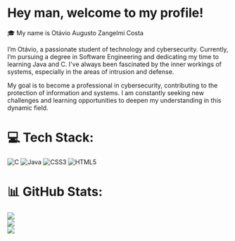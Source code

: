 # Hey man, welcome to my profile!
🎓 My name is Otávio Augusto Zangelmi Costa

I’m Otávio, a passionate student of technology and cybersecurity. Currently, I’m pursuing a degree in Software Engineering and dedicating my time to learning Java and C. I've always been fascinated by the inner workings of systems, especially in the areas of intrusion and defense.

My goal is to become a professional in cybersecurity, contributing to the protection of information and systems. I am constantly seeking new challenges and learning opportunities to deepen my understanding in this dynamic field.


# 💻 Tech Stack:
![C](https://img.shields.io/badge/c-%2300599C.svg?style=for-the-badge&logo=c&logoColor=white) ![Java](https://img.shields.io/badge/java-%23ED8B00.svg?style=for-the-badge&logo=openjdk&logoColor=white) ![CSS3](https://img.shields.io/badge/css3-%231572B6.svg?style=for-the-badge&logo=css3&logoColor=white) ![HTML5](https://img.shields.io/badge/html5-%23E34F26.svg?style=for-the-badge&logo=html5&logoColor=white)
# 📊 GitHub Stats:
![](https://github-readme-stats.vercel.app/api?username=otav1n&theme=shadow_blue&hide_border=false&include_all_commits=false&count_private=false)<br/>
![](https://github-readme-streak-stats.herokuapp.com/?user=otav1n&theme=shadow_blue&hide_border=false)<br/>
![](https://github-readme-stats.vercel.app/api/top-langs/?username=otav1n&theme=shadow_blue&hide_border=false&include_all_commits=false&count_private=false&layout=compact)

<!-- Proudly created with GPRM ( https://gprm.itsvg.in ) -->
